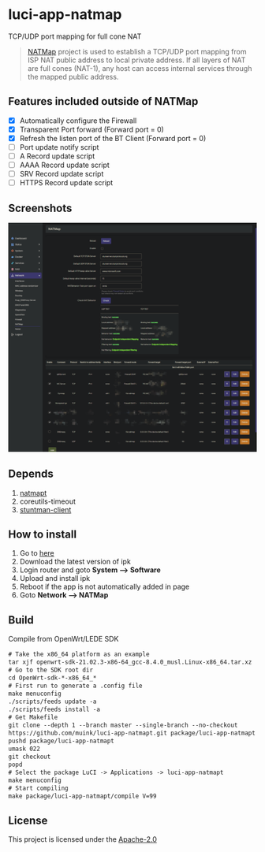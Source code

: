 # luci-app-natmap
TCP/UDP port mapping for full cone NAT

> [NATMap][] project is used to establish a TCP/UDP port mapping from ISP NAT public address to local private address. If all layers of NAT are full cones (NAT-1), any host can access internal services through the mapped public address.

## Features included outside of NATMap
- [x] Automatically configure the Firewall
- [x] Transparent Port forward (Forward port = 0)
- [x] Refresh the listen port of the BT Client (Forward port = 0)
- [ ] Port update notify script
- [ ] A Record update script
- [ ] AAAA Record update script
- [ ] SRV Record update script
- [ ] HTTPS Record update script

## Screenshots

![0](.img/0.png "0")  

## Depends

1. [natmapt][]
2. coreutils-timeout
3. [stuntman-client][]

## How to install

1. Go to [here](https://fantastic-packages.github.io/packages/)
2. Download the latest version of ipk
3. Login router and goto **System --> Software**
4. Upload and install ipk
5. Reboot if the app is not automatically added in page
6. Goto **Network --> NATMap**

## Build

Compile from OpenWrt/LEDE SDK

```
# Take the x86_64 platform as an example
tar xjf openwrt-sdk-21.02.3-x86-64_gcc-8.4.0_musl.Linux-x86_64.tar.xz
# Go to the SDK root dir
cd OpenWrt-sdk-*-x86_64_*
# First run to generate a .config file
make menuconfig
./scripts/feeds update -a
./scripts/feeds install -a
# Get Makefile
git clone --depth 1 --branch master --single-branch --no-checkout https://github.com/muink/luci-app-natmapt.git package/luci-app-natmapt
pushd package/luci-app-natmapt
umask 022
git checkout
popd
# Select the package LuCI -> Applications -> luci-app-natmapt
make menuconfig
# Start compiling
make package/luci-app-natmapt/compile V=99
```

[NATMap]: https://github.com/heiher/natmap
[natmapt]: https://github.com/muink/openwrt-natmapt
[stuntman-client]: https://github.com/muink/openwrt-stuntman

## License

This project is licensed under the [Apache-2.0](https://www.apache.org/licenses/LICENSE-2.0)
